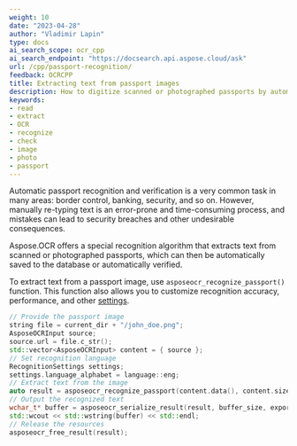 ```yaml
---
weight: 10
date: "2023-04-28"
author: "Vladimir Lapin"
type: docs
ai_search_scope: ocr_cpp
ai_search_endpoint: "https://docsearch.api.aspose.cloud/ask"
url: /cpp/passport-recognition/
feedback: OCRCPP
title: Extracting text from passport images
description: How to digitize scanned or photographed passports by automatically extracting text from them.
keywords:
- read
- extract
- OCR
- recognize
- check
- image
- photo
- passport
---
```


Automatic passport recognition and verification is a very common task in many areas: border control, banking, security, and so on. However, manually re-typing text is an error-prone and time-consuming process, and mistakes can lead to security breaches and other undesirable consequences.

Aspose.OCR offers a special recognition algorithm that extracts text from scanned or photographed passports, which can then be automatically saved to the database or automatically verified.

To extract text from a passport image, use `asposeocr_recognize_passport()` function. This function also allows you to customize recognition accuracy, performance, and other [settings](/ocr/cpp/settings/).

```cpp
// Provide the passport image
string file = current_dir + "/john_doe.png";
AsposeOCRInput source;
source.url = file.c_str();
std::vector<AsposeOCRInput> content = { source };
// Set recognition language
RecognitionSettings settings;
settings.language_alphabet = language::eng;
// Extract text from the image
auto result = asposeocr_recognize_passport(content.data(), content.size(), settings);
// Output the recognized text
wchar_t* buffer = asposeocr_serialize_result(result, buffer_size, export_format::text);
std::wcout << std::wstring(buffer) << std::endl;
// Release the resources
asposeocr_free_result(result);
```
